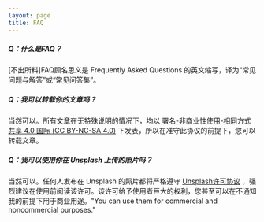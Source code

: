 ```yaml
---
layout: page
title: FAQ
---
```




##### Q：什么是FAQ？

[不出所料]FAQ顾名思义是 Frequently Asked Questions 的英文缩写，译为“常见问题与解答”或“常见问答集”。

##### Q：我可以转载你的文章吗？

当然可以。所有文章在无特殊说明的情况下，均以 [署名-非商业性使用-相同方式共享 4.0 国际 (CC BY-NC-SA 4.0)](https://creativecommons.org/licenses/by-nc-sa/4.0/deed.zh) 下发表，所以在准守此协议的前提下，您可以转载文章。

##### Q：我可以使用你在 Unsplash 上传的照片吗？

当然可以。任何人发布在 Unsplash 的照片都将严格遵守 [Unsplash许可协议](https://unsplash.com/license) ，强烈建议在使用前阅读该许可。该许可给予使用者巨大的权利，您甚至可以在不通知我的前提下用于商业用途。"You can use them for commercial and noncommercial purposes."